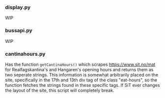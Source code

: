 ### display.py

WIP

### bussapi.py

WIP

### cantinahours.py

Has the function `getCantinaHours()` which scrapes https://www.sit.no/mat for Realfagskantina's and Hangaren's opening hours and returns them as two seperate strings. This information is somewhat arbitrarily placed on the site, specifically in the 17th and 13th div tag of the class "eat-hours", so the function fetches the strings found in these specific tags. If SiT ever changes the layout of the site, this script will completely break.
